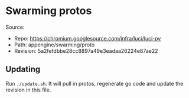 # Swarming protos

Source:

*   Repo: https://chromium.googlesource.com/infra/luci/luci-py
*   Path: appengine/swarming/proto
*   Revision: 5a2fefdbbe28cc8897a49e3eadaa26224e87ae22

## Updating

Run `./update.sh`. It will pull in protos, regenerate go code and update the
revision in this file.
